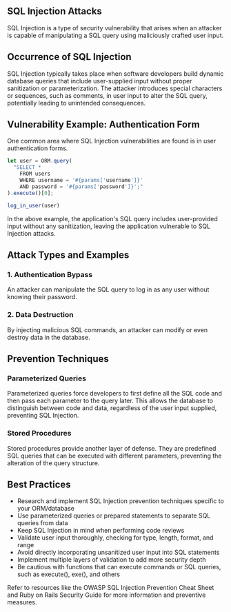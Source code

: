 ## SQL Injection Attacks

SQL Injection is a type of security vulnerability that arises when an attacker is capable of manipulating a SQL query using maliciously crafted user input.

## Occurrence of SQL Injection

SQL Injection typically takes place when software developers build dynamic database queries that include user-supplied input without proper sanitization or parameterization. The attacker introduces special characters or sequences, such as comments, in user input to alter the SQL query, potentially leading to unintended consequences.

## Vulnerability Example: Authentication Form

One common area where SQL Injection vulnerabilities are found is in user authentication forms. 

```javascript
let user = ORM.query(
  "SELECT * 
    FROM users 
    WHERE username = '#{params['username']}'
    AND password = '#{params['password']}';"
).execute()[0];

log_in_user(user)
```

In the above example, the application's SQL query includes user-provided input without any sanitization, leaving the application vulnerable to SQL Injection attacks.

## Attack Types and Examples

### 1. Authentication Bypass

An attacker can manipulate the SQL query to log in as any user without knowing their password.

### 2. Data Destruction

By injecting malicious SQL commands, an attacker can modify or even destroy data in the database.

## Prevention Techniques

### Parameterized Queries

Parameterized queries force developers to first define all the SQL code and then pass each parameter to the query later. This allows the database to distinguish between code and data, regardless of the user input supplied, preventing SQL Injection.

### Stored Procedures

Stored procedures provide another layer of defense. They are predefined SQL queries that can be executed with different parameters, preventing the alteration of the query structure.

## Best Practices

- Research and implement SQL Injection prevention techniques specific to your ORM/database
- Use parameterized queries or prepared statements to separate SQL queries from data
- Keep SQL Injection in mind when performing code reviews
- Validate user input thoroughly, checking for type, length, format, and range
- Avoid directly incorporating unsanitized user input into SQL statements
- Implement multiple layers of validation to add more security depth
- Be cautious with functions that can execute commands or SQL queries, such as execute(), exe(), and others

Refer to resources like the OWASP SQL Injection Prevention Cheat Sheet and Ruby on Rails Security Guide for more information and preventive measures.
